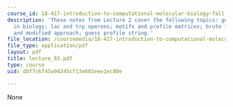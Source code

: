 ```yaml
---
course_id: 18-417-introduction-to-computational-molecular-biology-fall-2004
description: 'These notes from Lecture 2 cover the following topics: gene regulation
  in biology; lac and trp operons; motifs and profile matrices; brute force method
  and modified approach; guess profile string.'
file_location: /coursemedia/18-417-introduction-to-computational-molecular-biology-fall-2004/dbf7c6f45a94245cf13e602eee1ec80e_lecture_03.pdf
file_type: application/pdf
layout: pdf
title: lecture_03.pdf
type: course
uid: dbf7c6f45a94245cf13e602eee1ec80e

---
```

None